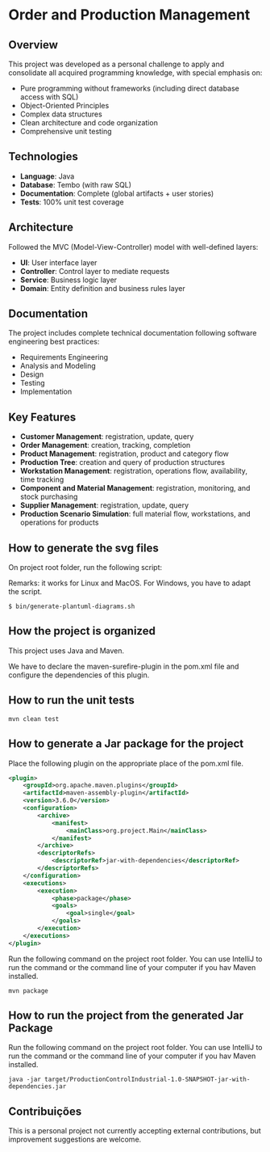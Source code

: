 # Order and Production Management

## Overview

This project was developed as a personal challenge to apply and consolidate all acquired programming knowledge, with special emphasis on:
- Pure programming without frameworks (including direct database access with SQL)
- Object-Oriented Principles
- Complex data structures
- Clean architecture and code organization
- Comprehensive unit testing

## Technologies
- **Language**: Java
- **Database**: Tembo (with raw SQL)
- **Documentation**: Complete (global artifacts + user stories)
- **Tests**: 100% unit test coverage

## Architecture
Followed the MVC (Model-View-Controller) model with well-defined layers:
- **UI**: User interface layer
- **Controller**: Control layer to mediate requests
- **Service**: Business logic layer
- **Domain**: Entity definition and business rules layer

## Documentation

The project includes complete technical documentation following software engineering best practices:
- Requirements Engineering
- Analysis and Modeling
- Design
- Testing
- Implementation

## Key Features

- **Customer Management**: registration, update, query
- **Order Management**: creation, tracking, completion
- **Product Management**: registration, product and category flow
- **Production Tree**: creation and query of production structures
- **Workstation Management**: registration, operations flow, availability, time tracking
- **Component and Material Management**: registration, monitoring, and stock purchasing
- **Supplier Management**: registration, update, query
- **Production Scenario Simulation**: full material flow, workstations, and operations for products

## How to generate the svg files

On project root folder, run the following script:

Remarks: it works for Linux and MacOS. For Windows, you have to adapt the script.

```shell
$ bin/generate-plantuml-diagrams.sh
```

## How the project is organized

This project uses Java and Maven.

We have to declare the maven-surefire-plugin in the pom.xml file and configure the dependencies of this plugin.

## How to run the unit tests
```
mvn clean test
```

## How to generate a Jar package for the project

Place the following plugin on the appropriate place of the pom.xml file.

```xml
<plugin>
    <groupId>org.apache.maven.plugins</groupId>
    <artifactId>maven-assembly-plugin</artifactId>
    <version>3.6.0</version>
    <configuration>
        <archive>
            <manifest>
                <mainClass>org.project.Main</mainClass>
            </manifest>
        </archive>
        <descriptorRefs>
            <descriptorRef>jar-with-dependencies</descriptorRef>
        </descriptorRefs>
    </configuration>
    <executions>
        <execution>
            <phase>package</phase>
            <goals>
                <goal>single</goal>
            </goals>
        </execution>
    </executions>
</plugin>
```

Run the following command on the project root folder. You can use IntelliJ to run the command or the command line of your computer if you hav Maven installed.

```
mvn package
```

## How to run the project from the generated Jar Package

Run the following command on the project root folder. You can use IntelliJ to run the command or the command line of your computer if you hav Maven installed.

```
java -jar target/ProductionControlIndustrial-1.0-SNAPSHOT-jar-with-dependencies.jar
```

## Contribuições

This is a personal project not currently accepting external contributions, but improvement suggestions are welcome.

